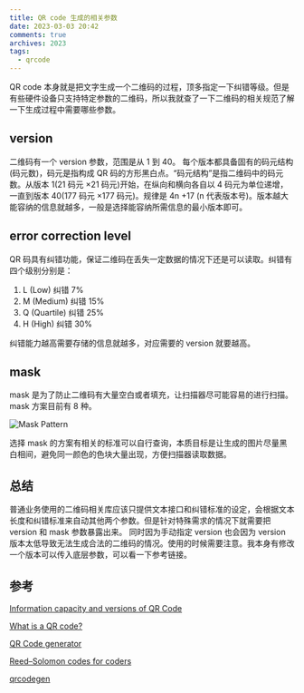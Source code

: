 ```yaml
---
title: QR code 生成的相关参数
date: 2023-03-03 20:42
comments: true
archives: 2023
tags:
  - qrcode
---
```


QR code 本身就是把文字生成一个二维码的过程，顶多指定一下纠错等级。但是有些硬件设备只支持特定参数的二维码，所以我就查了一下二维码的相关规范了解一下生成过程中需要哪些参数。

## version

二维码有一个 version 参数，范围是从 1 到 40。 每个版本都具备固有的码元结构(码元数)，码元是指构成 QR 码的方形黑白点。“码元结构”是指二维码中的码元数。从版本 1(21 码元 ×21 码元)开始，在纵向和横向各自以 4 码元为单位递增，一直到版本 40(177 码元 ×177 码元)。规律是 4n +17 (n 代表版本号)。版本越大能容纳的信息就越多，一般是选择能容纳所需信息的最小版本即可。

## error correction level

QR 码具有纠错功能，保证二维码在丢失一定数据的情况下还是可以读取。纠错有四个级别分别是：

1. L (Low) 纠错 7%
2. M (Medium) 纠错 15%
3. Q (Quartile) 纠错 25%
4. H (High) 纠错 30%

纠错能力越高需要存储的信息就越多，对应需要的 version 就要越高。

## mask

mask 是为了防止二维码有大量空白或者填充，让扫描器尽可能容易的进行扫描。mask 方案目前有 8 种。

![Mask Pattern](https://upload.wikimedia.org/wikipedia/commons/c/c8/QR_Code_Mask_Patterns.svg)

选择 mask 的方案有相关的标准可以自行查询，本质目标是让生成的图片尽量黑白相间，避免同一颜色的色块大量出现，方便扫描器读取数据。

## 总结

普通业务使用的二维码相关库应该只提供文本接口和纠错标准的设定，会根据文本长度和纠错标准来自动其他两个参数。但是针对特殊需求的情况下就需要把 version 和 mask 参数暴露出来。
同时因为手动指定 version 也会因为 version 版本太低导致无法生成合法的二维码的情况。使用的时候需要注意。我本身有修改一个版本可以传入底层参数，可以看一下参考链接。

## 参考

[Information capacity and versions of QR Code](https://www.qrcode.com/en/about/version.html)

[What is a QR code?](https://www.keyence.com/ss/products/auto_id/codereader/basic_2d/qr.jsp)

[QR Code generator](https://github.com/nayuki/QR-Code-generator)

[Reed–Solomon codes for coders](https://en.wikiversity.org/wiki/Reed%E2%80%93Solomon_codes_for_coders)

[qrcodegen](https://github.com/acgotaku/simple-qr-reader/blob/master/src/vendors/qrcode/qrcodegen.ts)
